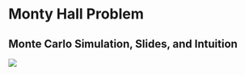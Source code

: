 # Monty Hall Problem
## Monte Carlo Simulation, Slides, and Intuition

![](https://i.imgur.com/eQt0Tuq.png)
